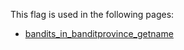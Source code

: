 This flag is used in the following pages:
 - [bandits_in_banditprovince_getname](../events/bandits_in_banditprovince_getname.md)
